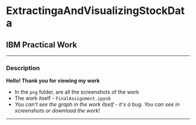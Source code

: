 # ExtractingaAndVisualizingStockData
## IBM Practical Work
---
### Description
**Hello! Thank you for viewing my work**
- In the `png` folder, are all the screenshots of the work
- The work itself - `FinalAssignment.ipynb`
- *You can't see the graph in the work itself - it's a bug. You can see in screenshots or download the work!*
---
